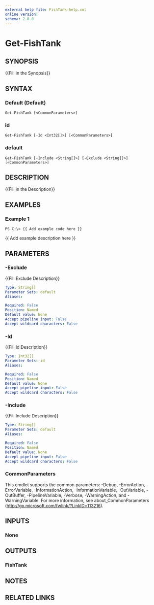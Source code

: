 ```yaml
---
external help file: FishTank-help.xml
online version: 
schema: 2.0.0
---
```


# Get-FishTank

## SYNOPSIS
{{Fill in the Synopsis}}

## SYNTAX

### Default (Default)
```
Get-FishTank [<CommonParameters>]
```

### id
```
Get-FishTank [-Id <Int32[]>] [<CommonParameters>]
```

### default
```
Get-FishTank [-Include <String[]>] [-Exclude <String[]>] [<CommonParameters>]
```

## DESCRIPTION
{{Fill in the Description}}

## EXAMPLES

### Example 1
```
PS C:\> {{ Add example code here }}
```

{{ Add example description here }}

## PARAMETERS

### -Exclude
{{Fill Exclude Description}}

```yaml
Type: String[]
Parameter Sets: default
Aliases: 

Required: False
Position: Named
Default value: None
Accept pipeline input: False
Accept wildcard characters: False
```

### -Id
{{Fill Id Description}}

```yaml
Type: Int32[]
Parameter Sets: id
Aliases: 

Required: False
Position: Named
Default value: None
Accept pipeline input: False
Accept wildcard characters: False
```

### -Include
{{Fill Include Description}}

```yaml
Type: String[]
Parameter Sets: default
Aliases: 

Required: False
Position: Named
Default value: None
Accept pipeline input: False
Accept wildcard characters: False
```

### CommonParameters
This cmdlet supports the common parameters: -Debug, -ErrorAction, -ErrorVariable, -InformationAction, -InformationVariable, -OutVariable, -OutBuffer, -PipelineVariable, -Verbose, -WarningAction, and -WarningVariable. For more information, see about_CommonParameters (http://go.microsoft.com/fwlink/?LinkID=113216).

## INPUTS

### None

## OUTPUTS

### FishTank

## NOTES

## RELATED LINKS


